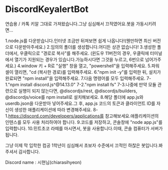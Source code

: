 # DiscordKeyalertBot

연습용 / 카톡 키알 그대로 가져왔습니다.그냥 심심해서 끄적였어요.봇을 가동시키려면...

1.node.js를 다운받습니다.인터넷 조금만 뒤져보면 쉽게 나옵니다!(웬만하면 최신 버전으로 다운받아주세요.)
2.임의의 폴더를 생성합니다.어디든 상관 없습니다!
3.생성한 폴더에서, 우클릭으로 "경로로 복사"를 해주세요. (윈도우 11버전의 경우, 우클릭에 터미널에서 열기가 지원되는 경우가 있습니다.가능하시다면 그것을 누르고, 6번으로 넘어가주세요.)
4.window 키 + R로 "실행" 창을 열고, "powershell"을 입력해주세요.
5.파워셀이 열리면, "cd (복사한 경로)를 입력해주세요.
6."npm init -y"를 입력한 뒤, 설치가 완료되면 "npm install"을 입력해주세요.
7.다음 명령어를 모두 입력해주세요.
7-1."npm install discord.js^@14.13.0"
7-2."npm install fs"
7-3.나중에 만약 모듈 관련으로 실행이 되지 않는다면, @discordjs/rest, @discordjs/builders, @discordjs/voice를 npm install로 설치해보세요.
8.해당 폴더에 app.js와 userdb.json을 다운받아 넣어주세요.그 후, app.js 코드의 토큰과 클라이언트 ID를 자신이 생성한 애플리케이션에 따라 변경해주세요.
8-1.https://discord.com/developers/applications를 참고해보세요.애플리케이션의 인텐스를 모두 사용 처리하여야 합니다.
9.코드를 저장하고, 콘솔창에 "node app.js"를 입력합니다.
10.민트초코 라떼를 마시면서, 봇을 사용합니다.이때, 콘솔 컴퓨터가 서버가 됩니다.

그냥 이제 막 입학한 컴공 1학년이 심심해서 초보자 수준에서 끄적인 하찮은 봇입니다.봐주셔서 감사합니다.

Discord name : 시현님(chiarasihyeon)
